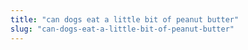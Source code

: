 ```yaml
---
title: "can dogs eat a little bit of peanut butter"
slug: "can-dogs-eat-a-little-bit-of-peanut-butter"
---
```


